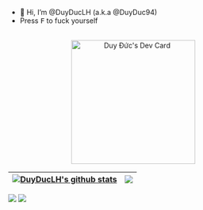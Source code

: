 - 👋 Hi, I’m @DuyDucLH (a.k.a @DuyDuc94)
- Press <kbd>F</kbd> to fuck yourself
<br>
<div style="text-align: center" id="daily-dev-card">
  <a href="https://app.daily.dev/duyduc94">
    <img src="https://api.daily.dev/devcards/973512fc4b2940248b19a0c50df3fb74.png?r=v25" width="250" alt="Duy Đức's Dev Card"/>
  </a>
</div>

| <a href="https://github.com/DuyDucLH/github-readme-stats"><img align="center" src="https://github-readme-stats.vercel.app/api?username=DuyDucLH&&hide=stars,issues&custom_title=My+Github+Stats&show_icons=true&rank_icon=github&theme=buefy&hide_border=true" alt="DuyDucLH's github stats" /></a> | <a href="https://github.com/DuyDucLH/github-readme-stats"><img align="center" src="https://github-readme-stats.vercel.app/api/top-langs/?username=DuyDucLH&layout=compact&theme=buefy&hide_border=true" /></a> |
| ------------- | ------------- |

![](https://hit.yhype.me/github/profile?user_id=117431803)
![](https://komarev.com/ghpvc/?username=DuyDucLH&style=plastic&label=People+Who+Found+Me)
